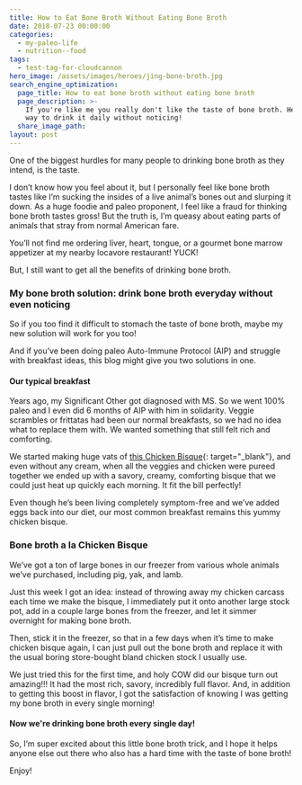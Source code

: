 ```yaml
---
title: How to Eat Bone Broth Without Eating Bone Broth
date: 2018-07-23 00:00:00
categories:
  - my-paleo-life
  - nutrition--food
tags:
  - test-tag-for-cloudcannon
hero_image: /assets/images/heroes/jing-bone-broth.jpg
search_engine_optimization:
  page_title: How to eat bone broth without eating bone broth
  page_description: >-
    If you're like me you really don't like the taste of bone broth. Here's a
    way to drink it daily without noticing!
  share_image_path:
layout: post
---
```


One of the biggest hurdles for many people to drinking bone broth as they intend, is the taste.

I don’t know how you feel about it, but I personally feel like bone broth tastes like I’m sucking the insides of a live animal’s bones out and slurping it down. As a huge foodie and paleo proponent, I feel like a fraud for thinking bone broth tastes gross! But the truth is, I’m queasy about eating parts of animals that stray from normal American fare.  

You’ll not find me ordering liver, heart, tongue, or a gourmet bone marrow appetizer at my nearby locavore restaurant! YUCK!

But, I still want to get all the benefits of drinking bone broth.

### My bone broth solution: drink bone broth everyday without even noticing

So if you too find it difficult to stomach the taste of bone broth, maybe my new solution will work for you too!

And if you’ve been doing paleo Auto-Immune Protocol (AIP) and struggle with breakfast ideas, this blog might give you two solutions in one.

#### Our typical breakfast

Years ago, my Significant Other got diagnosed with MS. So we went 100% paleo and I even did 6 months of AIP with him in solidarity. Veggie scrambles or frittatas had been our normal breakfasts, so we had no idea what to replace them with. We wanted something that still felt rich and comforting.

We started making huge vats of [this Chicken Bisque](/2016/09/02/aip-paleo-savory-creamy-breakfast-idea/){: target="_blank"}, and even without any cream, when all the veggies and chicken were pureed together we ended up with a savory, creamy, comforting bisque that we could just heat up quickly each morning. It fit the bill perfectly!

Even though he’s been living completely symptom-free and we’ve added eggs back into our diet, our most common breakfast remains this yummy chicken bisque.

### Bone broth a la Chicken Bisque

We’ve got a ton of large bones in our freezer from various whole animals we’ve purchased, including pig, yak, and lamb.

Just this week I got an idea: instead of throwing away my chicken carcass each time we make the bisque, I immediately put it onto another large stock pot, add in a couple large bones from the freezer, and let it simmer overnight for making bone broth.

Then, stick it in the freezer, so that in a few days when it’s time to make chicken bisque again, I can just pull out the bone broth and replace it with the usual boring store-bought bland chicken stock I usually use.

We just tried this for the first time, and holy COW did our bisque turn out amazing!!! It had the most rich, savory, incredibly full flavor. And, in addition to getting this boost in flavor, I got the satisfaction of knowing I was getting my bone broth in every single morning!

#### Now we're drinking bone broth every single day!

So, I’m super excited about this little bone broth trick, and I hope it helps anyone else out there who also has a hard time with the taste of bone broth!

Enjoy!